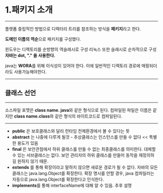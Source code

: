 # **1.패키지 소개**
***
플랫폼 중립적인 방법으로 디렉터리 트리를 참조하는 방식을 **패키지**라고 한다.

**도메인 이름의 역순**으로 패키지를 구성했다.

윈도우는 디렉토리를 순방향의 역슬래시로 구성
리눅스 또한 슬래시로 순차적으로 구성
**자바는 dot, "." 을 사용한다.**

java는 **WORA**를 위해 이식성이 있어야 한다.
이에 일반적인 디렉토리 경로에 매핑되더라도 사용가능해야한다.
***
## 클래스 선언
***
소스파일 포맷은 **class name. java**와 같은 형식으로 된다.
컴파일된 파일은 이름은 같지만 **class name.class**와 같은 형식의 바이트코드로 컴파일된다.
***
* **public** 은 보호클래스와 달리 런타임 전체환경에서 볼 수 있다는 뜻
* **abstract** 는 나중에 다루게 될것 - 추상클래스는 인스턴스를 만들 수 없다 << 특별한 용도가 있음
* **final** 은 보안관점에서 하위 클래스를 만들 수 없는 최종클래스를 의미한다. 대체할 수 있는 서브클래스는 없다. 보안 관리자의 하위 클래스를 만들어 동작을 재정의하길 원하지 않기 때문.
* **extends** 를 통해 확장이라고 말하지 않으면 새로운 경로가 될 수 없다. 자바의 모든 클래스는 java.lang.Object를 확장한다. 확장 명시를 안할 경우, java 컴파일러는 자동으로 java.lang.Object를 확장한다고 인식한다. 
* **implements**를 통해 interfaceName에 대해 알 수 있음. 추후 설명
